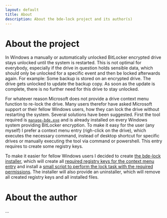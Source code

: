 ```yaml
---
layout: default
title: About
description: About the bde-lock project and its author(s)
---
```


# About the project

In Windows a manually or automatically unlocked BitLocker encrypted drive stays unlocked until the system is restarted. This is not optimal for everybody, especially if the drive in question holds sensible data, which should only be unlocked for a specific event and then be locked afterwards again. For example: Some backup is stored on an encrypted drive. The drive gets unlocked to update the backup copy. As soon as the update is complete, there is no further need for this drive to stay unlocked.

For whatever reason Microsoft does not provide a drive context menu function to re-lock the drive. Many users therefor have asked Microsoft support or their fellow Windows users, how they can lock the drive without restarting the system. Several solutions have been suggested. First the tool required is [`manage-bde.exe`](https://docs.microsoft.com/en-us/windows-server/administration/windows-commands/manage-bde) and is already installed on every Windows system providing BitLocker encryption. To make it easy for the user (any myself) I prefer a context menu entry (righ-click on the drive), which executes the necessary command, instead of desktop shortcut for specific drives or manually executing the tool via command or powershell. This entry requires to create some registry keys.

To make it easier for fellow Windows users I decided to create [the bde-lock installer](https://github.com/dleidert/bde-lock/releases/latest), which will create all [required registry keys for the context menu entry](./registry-keys) and install a [small script to perform the lock task with the required permissions](./manage-bde). The installer will also provide an uninstaller, which will remove all created registry keys and all installed files.

# About the author

...


